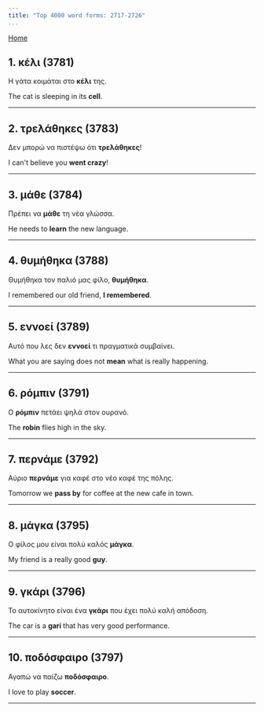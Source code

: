 ```yaml
---
title: "Top 4000 word forms: 2717-2726"
...
```


[Home](./) 

## 1. κέλι (3781)

Η γάτα κοιμάται στο **κέλι** της.  

The cat is sleeping in its **cell**.

---

## 2. τρελάθηκες (3783)

Δεν μπορώ να πιστέψω ότι **τρελάθηκες**!

I can't believe you **went crazy**!

---

## 3. μάθε (3784)

Πρέπει να **μάθε** τη νέα γλώσσα.

He needs to **learn** the new language.

---

## 4. θυμήθηκα (3788)

Θυμήθηκα τον παλιό μας φίλο, **θυμήθηκα**.

I remembered our old friend, **I remembered**.

---

## 5. εννοεί (3789)

Αυτό που λες δεν **εννοεί** τι πραγματικά συμβαίνει.

What you are saying does not **mean** what is really happening.

---

## 6. ρόμπιν (3791)

Ο **ρόμπιν** πετάει ψηλά στον ουρανό.

The **robin** flies high in the sky.

---

## 7. περνάμε (3792)

Αύριο **περνάμε** για καφέ στο νέο καφέ της πόλης.  

Tomorrow we **pass by** for coffee at the new cafe in town.

---

## 8. μάγκα (3795)

Ο φίλος μου είναι πολύ καλός **μάγκα**.

My friend is a really good **guy**.

---

## 9. γκάρι (3796)

Το αυτοκίνητο είναι ένα **γκάρι** που έχει πολύ καλή απόδοση.

The car is a **gari** that has very good performance.

---

## 10. ποδόσφαιρο (3797)

Αγαπώ να παίζω **ποδόσφαιρο**.

I love to play **soccer**.

---

